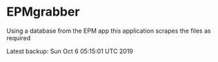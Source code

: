 # EPMgrabber
Using a database from the EPM app this application scrapes the files as required


Latest backup: Sun Oct 6 05:15:01 UTC 2019
